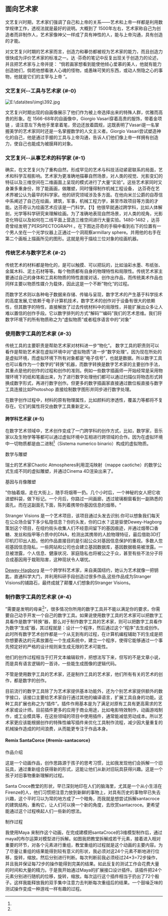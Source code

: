 ## 面向艺术家

文艺复兴时期，艺术家们强调了自己和上帝的关系——艺术和上帝一样都是利用数学规律工作，透视法就是最好的说明。大概到了 1500年左右，艺术家称自己为创造者而非制作人，艺术家像神父一样成了具有神性的人，能与上帝沟通，具有创造的才能。

对文艺复兴时期的艺术家而言，创造力和摹仿都被视为艺术家的能力，而且创造力很快成为评价艺术家的标准之一。达 ·芬奇的笔记中反复出现关于创造力的论述，并且把艺术家与上帝并提： “倘若画家想看到能使他倾心爱慕的美人，他就有能力创造她们，倘若他想看骇人心魂的怪物，或愚昧可笑的东西，或动人恻隐之心的事物，他就是它们的主宰与上帝 ”。

### 文艺复兴--工具与艺术家 {#-0}

![E:\data\tesi\img\392.jpg](E:\data\tesi\GITCONV\export\assets\edatatesiimg392jpg.jpeg)

文艺复兴时期出现的自画像展示了他们作为被上帝选择出来的特殊人群，优雅而高贵的形象。在 1566-68年的自画像中，Giorgio Vasari穿着高贵的服饰，带着金项链 ，请注意左下角他手里拿着笔，旁边还放着圆规，这既表明了Vasari是一名掌握美学的艺术家同时还是一名掌握数学的人文主义者。Giorgio Vasari尝试塑造神化的自己，他是通过手握的工具与上帝沟通，告诉人们他们像上帝一样拥有创造力，使自己也能成为被膜拜的对象。

### 文艺复兴--从事艺术的科学家 {#-1}

确实，在文艺复兴为了重构自然，形成罕见的艺术与科技活动紧密联系的局面，艺术和科学互相影响。艺术家为更准确地描摹自然场景，对人类的视觉、光影变幻的特征以及三维空间在二维画面上呈现的模式进行了大量“实验”。这些艺术家同时又身兼多重身份，除了能画画，做雕塑，同时懂得制作机械工程设备， 达芬奇在艺术界被公认为最早的科学家。他的研究领域涉及多方面。在他向米兰公爵的自荐信中系阐述了自己在绘画，建筑，军事，机械工程力学，甚至市政项目等方面的才能。达芬奇认为绘画艺术应该是一门科学。【1】他很早就通过跨学科，比如人体解剖，光学等科学研究来理解绘画。为了准确地表现自然场景，对人类的视角，光影变化特征以及如何在二线平面上营造三维空间进行大量实验。1480-1482 ，达芬奇曾经发明了PERSPECTOGRAPH 。在下图达芬奇的手稿中看到右下的位置有一个男人坐在一个光学仪器上正通过一个洞观察armillary sphere。并用他的右手在第二个画板上描画所见的图形。这就是用于描绘三位对象的绘画机器。

### 传统艺术与数字艺术 {#-2}

传统艺术的材料都是物化的，是可以触摸、可以把玩的，比如油彩水墨、布纸张、金属木料、泥土石材等等。每个物质都有自身的物理特性和局限性。传统艺术家主要通过自己的身体和工具和物质的特性直接对话，创作出作品，而传统美术作品也同样主要以物质性媒介为载体，因此这是一个不断”物化“的过程。

而数字艺术则以各种电子数据来存储、传输与呈现，数字艺术的产生基于科学技术的高度发展,它依赖于电子计算机技术，数字艺术的创作对于设备有很大的依赖性，但其数字的特性，直接解放了过去传统材料中的局限性，并能扩展出众多让人难以置信的创作手段。它以数字排列的方式“解码”“编码”我们的艺术思维。我们将数字环境下的所有物质称之为“虚拟物质”或者程序语言中的“对象“

### 使用数字工具的艺术家 {#-3}

传统工具的主要职责是帮助艺术家对材料进一步“物化”。 数字工具的职责则可以看作是帮助艺术家在虚拟环境中对“虚拟物质”进一步”数字处理“。因为现在所处的是虚拟环境，而虚拟环境下所有对象都是“电子信号”，也就是数据。所以数字工具也可以看作为一个数字的&quot;转换&quot;机器，而数字转换是数字艺术家的主要创作手法，其重点是他的创作的过程和创作的准则。例如一些数字插画师一开始经常是采用物理环境下的纸和笔画出来，为了进行数字处理他们都可以通过扫描仪将物态形式转换成数字形式，再进行数字创作。但更多的数字插画家直接通过数位板直接与数字工具连接比如Photoshop 直接绘制数字图形并同步进行数字处理。

在数字创作过程中，材料的原有物理属性，比如颜料的渗透性，覆盖力等都将不复存在。它们的属性将交由数字工具重新定义。

#### ****跨学科艺术家**** {#-5}

在数字艺术领域中，艺术创作变成了一门跨学科的创作方式，比如，数学家，音乐家以及生物学等等都可以通过虚拟环境中互相进行跨领域的合作。因为在虚拟环境中一切物质都是由二进制[^1]（Sistema numerico binario）构成的虚拟物质。

数学与雕塑

瑞士的艺术家Chaotic Atmospheres利用混沌映射（mappe caotiche）的数学公式生成不同的虚拟雕塑，并通过Cinema 4D渲染出来了。

基因与肖像雕塑

”你抽着烟，走在大街上，随手将烟蒂一扔。几个小时后，一个神秘的女人把它收进塑料袋，做下标记。一个月后，你路过一间画廊，透过玻璃橱窗看到一副熟悉的面孔。而在这副面孔下面，陈列着携带你基因信息的烟蒂。“

Stranger Visions 是一个艺术项目，该项目通过头发去识别.你可以想象我们每天在公众场合留下多少私隐信息？你的头发，你的口水？这是驱使Dewey-Hagborg策划这个项目，在纽约街头收集人们不经意间留下的基因痕迹，并通过烟蒂口香糖、发丝和指甲等介质中的DNA，检测出其携带的人脸物理特征，最后借助3D打印机打印出人脸。他的作品直接目的是引起公众对基因信息保护的重视。多数人忽视基因信息隐私，一些网站和公司也会建立基因数据库，基因数据极易被泄露。一旦被泄露，个人信息、健康状况、家庭隐私也将被公之于众，甚至有些不法分子将合成基因用于栽赃陷害，这种现状令人堪忧。

[Dewey-Hagborg](http://deweyhagborg.com/bio.html) 是一个跨学科艺术家，来自美国纽约，她认为艺术就像一把钥匙，直通科学大门，并利用科研手段创造过很多作品,这些作品成为Stranger Visions的铺路石，最终成就了颠覆人们想象的Stranger Visions。

### 制作数字工具的艺术家 {#-4}

”需要是发明的母亲[^2]“，很多情况你所用的数字工具并不能以满足你的要求，你需要自己动手开发一个自己的数字工具。如果说使用数字工具的艺术家可以把数字工具看作是数字“转换”器，那么对于制作数字工具的艺术家，则可以把数字工具看作为数字“生成”器，其过程就是：设计一个程序，然后通过这个“程序”去生成创作。此时所有数字艺术创作都是一个从无到有的过程，在计算机编程辅助下的生成是把你想要表达的元素放置在一个生成系统中，建立一个程序，使得它能够通过一个事先预定好的严格的设计规则来生成无限的艺术可能性。

他们的创作过程相当于打开文本编辑软件，把想法写下来，但写的不是文章小说，而是具有语言逻辑的一首诗，一些能生成图像的逻辑代码。

不管是使用数字工具的艺术家，还是制作工具的艺术家，他们所有有关的艺术的创作，都是数字的创作。

目前流行的数字工具除了为艺术家提供基本功能外，还为个别艺术家提供额外的数字接口，该接口主要给艺术家自行通过其他的编译语言，扩展工具自身的功能。这种工具扩展也称之为“插件”。插件作用基本是为了满足对原有工具有更高需求的艺术家或设计师。目前插件更多的应用于商业用途，比如电影特效制作，动画游戏制作，或工业模具等，在这些领域的项目中使用插件，通常能减低劳动成本。所以艺术家更应该能根据创作的特殊性编写插件来优化工具制作流程，减少因大量重复的机械操作造成的时间浪费，从而能更专注于作品本身。

#### Remix SantaCorce {#remix-santacorce}

作品介绍

这是一个动画作品，创作思路源于孩子的思考习惯，比如我发现他们会拆解一个旧玩具，通过重新组合获得新的形式，这能让他们从新对旧玩具获得兴趣。这是一个孩子对旧事物重新理解的过程。

Santa Croce教堂的形状，早已深刻地印在人们的脑海里，尤其是一个从小生活在Firenze的人，他们习惯把注意力放到新鲜的事物上，对具有历史的事物早已失去兴趣，这个平时习以为常的地方成了一个暗角，而我就是想尝试拆解santacroce 的建筑结构，重构它，让人们可以换一个新的角度，去欣赏santacroce。更希望能通过这个过程唤起人们一些新的想法。

制作过程

我使用Maya 来制作这个动画，在完成建模把santaCroce的3维模型制作后，通过maya的布尔运算对模型进行拆解。如图我把教堂拆解成若干元素，接着进入相对重要的环节，对各个元素进行重组，教堂重组的过程就是这个动画的主要内容。为了尽量让重组的结果能得到较有意义的形状，我必须对这24个元素不断地进行位移，旋转，缩放。然后分别进行判断。每次判断前我必须经过24*3=72步操作，并且我并保证每72步的操作能得到完美的结果。如此反复的测试工作会花费大量的时间和大量的精力。于是我开始通过Maya的扩展接口设计插件。该插件把24个元素分别进行随机的位移，旋转，缩放。每次运行这个插件相当于扔出了72个骰子。这样我能释放我的双手集中注意力去判断每次重组后的结果。一个鼓噪乏味的测试操作变成一种游戏一样有趣的过程。

[^1]: 

[^2]: